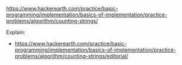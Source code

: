 https://www.hackerearth.com/practice/basic-programming/implementation/basics-of-implementation/practice-problems/algorithm/counting-strings/

Explain:

- https://www.hackerearth.com/practice/basic-programming/implementation/basics-of-implementation/practice-problems/algorithm/counting-strings/editorial/
